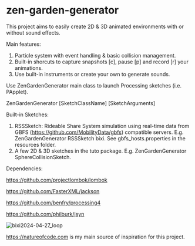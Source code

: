 # zen-garden-generator

This project aims to easily create 2D & 3D animated environments with or without sound effects.

Main features:
1) Particle system with event handling & basic collision management.
2) Built-in shorcuts to capture snapshots [c], pause [p] and record [r] your animations.
3) Use built-in instruments or create your own to generate sounds.

Use ZenGardenGenerator main class to launch Processing sketches (i.e. PApplet).

ZenGardenGenerator [SketchClassName] [SketchArguments]

Built-in Sketches:
1) RSSSketch: Rideable Share System simulation using real-time data from GBFS (https://github.com/MobilityData/gbfs) compatible servers. E.g. ZenGardenGenerator RSSSketch bixi. See gbfs_hosts.properties in the resources folder.
2) A few 2D & 3D sketches in the tuto package. E.g. ZenGardenGenerator SphereCollisionSketch.

Dependencies:

https://github.com/projectlombok/lombok

https://github.com/FasterXML/jackson

https://github.com/benfry/processing4

https://github.com/philburk/jsyn

![bixi2024-04-27_loop](https://github.com/gestorum/zen-garden-generator/assets/96925948/12773b5d-7626-4d0f-bce4-59a26720e565)

https://natureofcode.com is my main source of inspiration for this project.
